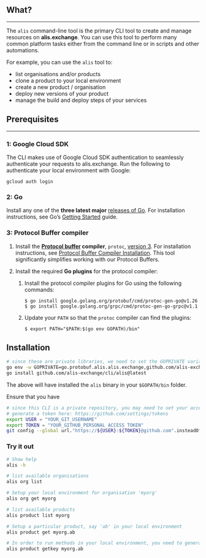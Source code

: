 ## What?

----------

The `alis` command-line tool is the primary CLI tool to create and manage resources on **alis.exchange**.  You can use this tool to perform many common platform tasks either from the command line or in scripts and other automations.

For example, you can use the `alis` tool to:

* list organisations and/or products
* clone a product to your local environment 
* create a new product / organisation
* deploy new versions of your product
* manage the build and deploy steps of your services

## Prerequisites

----------

### 1: Google Cloud SDK

The CLI makes use of Google Cloud SDK authentication to seamlessly authenticate your requests to alis.exchange.  Run the following to authenticate your local environment with Google:

    gcloud auth login

### 2:  Go

Install any one of the **three latest major** [releases of Go](https://golang.org/doc/devel/release.html).  For installation instructions, see Go’s [Getting Started](https://golang.org/doc/install) guide.

### 3: Protocol Buffer compiler

1. Install the **[Protocol buffer](https://developers.google.com/protocol-buffers) compiler**, `protoc`, [version 3](https://developers.google.com/protocol-buffers/docs/proto3). For installation instructions, see [Protocol Buffer Compiler Installation](https://grpc.io/docs/protoc-installation/).  This tool significantly simplifies working with our Protocol Buffers.

2. Install the required **Go plugins** for the protocol compiler:

    1. Install the protocol compiler plugins for Go using the following commands:

           $ go install google.golang.org/protobuf/cmd/protoc-gen-go@v1.26
           $ go install google.golang.org/grpc/cmd/protoc-gen-go-grpc@v1.1

    2. Update your `PATH` so that the `protoc` compiler can find the plugins:

           $ export PATH="$PATH:$(go env GOPATH)/bin"

## Installation

```bash
# since these are private libraries, we need to set the GOPRIVATE variables to take this into account.  If not set, the go install will try and retrieve the libraries from the public golang.com domain and fail with at 404 not found error.
go env -w GOPRIVATE=go.protobuf.alis.alis.exchange,github.com/alis-exchange/cli/alis
go install github.com/alis-exchange/cli/alis@latest
```

The above will have installed the `alis` binary in your `$GOPATH/bin` folder.

Ensure that you have 

```bash
# since this CLI is a private repository, you may need to set your access token globally to authenticate underlying git requests automatically
# generate a token here: https://github.com/settings/tokens
export USER = "YOUR_GIT_USERNAME"
export TOKEN = "YOUR_GITHUB_PERSONAL ACCESS TOKEN"
git config --global url."https://${USER}:${TOKEN}@github.com".insteadOf "https://github.com"
```

### Try it out

```bash
# Show help 
alis -h

# list available organisations
alis org list

# Setup your local environment for organisation 'myorg'
alis org get myorg

# list available products
alis product list myorg

# Setup a particular product, say 'ab' in your local environment
alis product get myorg.ab

# In order to run methods in your local environment, you need to generate a key file
alis product getkey myorg.ab
```